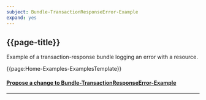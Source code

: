 ```yaml
---
subject: Bundle-TransactionResponseError-Example
expand: yes
---
```


## {{page-title}}

Example of a transaction-response bundle logging an error with a resource.


{{page:Home-Examples-ExamplesTemplate}}


<div id="Feedback" class="tabcontent">
<h4><a href='https://simplifier.net/NHS-Digital-FHIR-Genomics-Implementation-Guide/Bundle-TransactionResponseError-Example/~issues?level=File' target="_blank">Propose a change to Bundle-TransactionResponseError-Example</a></h4>
</div>

---